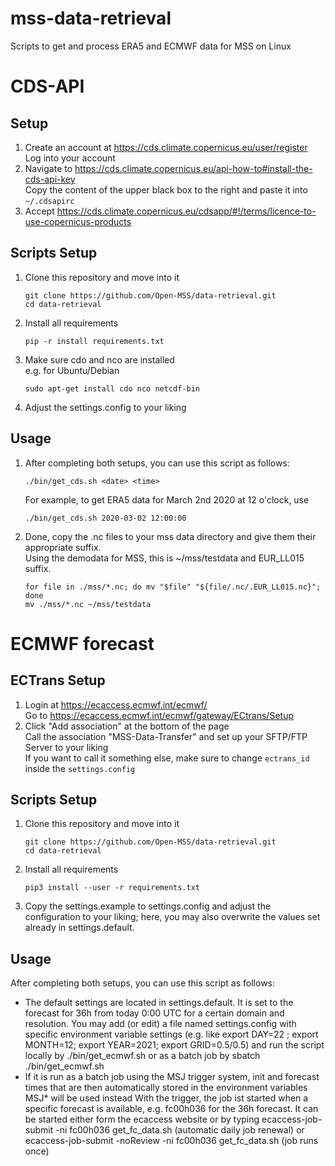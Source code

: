 mss-data-retrieval
====================
Scripts to get and process ERA5 and ECMWF data for MSS on Linux


CDS-API
=======

Setup
-----

1. Create an account at https://cds.climate.copernicus.eu/user/register \
   Log into your account
2. Navigate to https://cds.climate.copernicus.eu/api-how-to#install-the-cds-api-key \
   Copy the content of the upper black box to the right and paste it into `~/.cdsapirc`
3. Accept https://cds.climate.copernicus.eu/cdsapp/#!/terms/licence-to-use-copernicus-products


Scripts Setup
-------------

1. Clone this repository and move into it

       git clone https://github.com/Open-MSS/data-retrieval.git
       cd data-retrieval

2. Install all requirements

       pip -r install requirements.txt

3. Make sure cdo and nco are installed\
   e.g. for Ubuntu/Debian

       sudo apt-get install cdo nco netcdf-bin

4. Adjust the settings.config to your liking


Usage
-----

1. After completing both setups, you can use this script as follows:

       ./bin/get_cds.sh <date> <time>

   For example, to get ERA5 data for March 2nd 2020 at 12 o'clock, use

       ./bin/get_cds.sh 2020-03-02 12:00:00

2. Done, copy the .nc files to your mss data directory and give them their appropriate suffix.\
   Using the demodata for MSS, this is ~/mss/testdata and EUR\_LL015 suffix.

       for file in ./mss/*.nc; do mv "$file" "${file/.nc/.EUR_LL015.nc}"; done
       mv ./mss/*.nc ~/mss/testdata


ECMWF forecast
==============


ECTrans Setup
-------------

1. Login at https://ecaccess.ecmwf.int/ecmwf/ \
   Go to https://ecaccess.ecmwf.int/ecmwf/gateway/ECtrans/Setup
2. Click "Add association" at the bottom of the page \
   Call the association "MSS-Data-Transfer" and set up your SFTP/FTP Server to your liking \
   If you want to call it something else, make sure to change `ectrans_id` inside the `settings.config`


Scripts Setup
-------------

1. Clone this repository and move into it

       git clone https://github.com/Open-MSS/data-retrieval.git
       cd data-retrieval

2. Install all requirements

       pip3 install --user -r requirements.txt

3. Copy the settings.example to settings.config and adjust the configuration
   to your liking; here, you may also overwrite the values set already in 
   settings.default.


Usage
-----
After completing both setups, you can use this script as follows:

* The default settings are located in settings.default. It is set to the forecast
  for 36h from today 0:00 UTC for a certain domain and resolution. You may add (or edit)
  a file named settings.config with specific environment variable settings
  (e.g. like export DAY=22 ; export MONTH=12; export YEAR=2021; export GRID=0.5/0.5)
  and run the script locally by  ./bin/get\_ecmwf.sh or as a batch job by
     sbatch ./bin/get\_ecmwf.sh
* If it is run as a batch job using the MSJ trigger system, init and forecast times
  that are then automatically stored in the environment variables MSJ* will be used instead
  With the trigger, the job ist started when a specific forecast is available,
  e.g. fc00h036 for the 36h forecast. It can be started either form the ecaccess website
  or by typing
  ecaccess-job-submit -ni fc00h036 get_fc_data.sh (automatic daily job renewal)
  or
  ecaccess-job-submit -noReview -ni fc00h036 get_fc_data.sh (job runs once)
     
